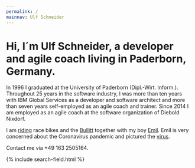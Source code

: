 ```yaml
---
permalink: /
mainnav: Ulf Schneider
---
```


<h1 class="fs-2 lh-2 md:fs-4 md:lh-1 md:breakout-l normal mrb-2">Hi, I´m <span class="inline-block"><strong>Ulf Schneider</strong>,</span> a developer and agile coach living in Paderborn, Germany.</h1>

In 1996 I graduated at the University of Paderborn (Dipl.-Wirt. Inform.). Throughout 25 years in the software industry, I was more than ten years with IBM Global Services as a developer and software architect and more than seven years self-employed as an agile coach and trainer. Since 2014 I am employed as an agile coach at the software organization of Diebold Nixdorf.

I am [riding](/bike/cross-the-alps/) race bikes and the [Bullitt](/emil/2016-10-02/) together with my boy [Emil](/emil/emil-is-ready-for-the-beach/). Emil is very concerned about the Coronavirus pandemic and pictured the [virus](/emil-drawing/emil-pictured-the-coronavirus/). 

Contact me via +49 163 2505164.

<div class="mrt-2">
{% include search-field.html %}
</div>


